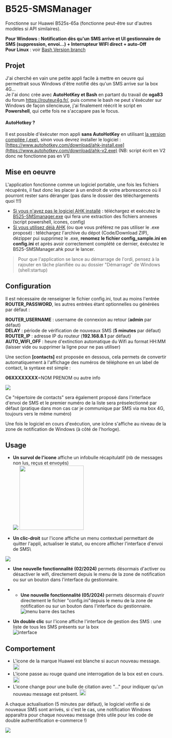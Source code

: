 # B525-SMSManager
Fonctionne sur Huawei B525s-65a (fonctionne peut-être sur d'autres modèles si API similaires).

**Pour Windows : Notification dès qu'un SMS arrive et UI gestionnaire de SMS (suppression, envoi...) + Interrupteur WIFI direct + auto-Off** \
**Pour Linux** : voir [Bash Version branch](https://github.com/jibap/B525-SMSManager/tree/Bash-version)

## Projet
J'ai cherché en vain une petite appli facile à mettre en oeuvre qui permettrait sous Windows d'être notifié dès qu'un SMS arrive sur la box 4G... \
Je l'ai donc crée avec **AutoHotKey et Bash** en partant du travail de **oga83** du forum https://routeur4g.fr/, puis comme le bash ne peut s'éxécuter sur Windows de façon silencieuse, j'ai finalement réécrit le script en **Powershell**, qui cette fois ne s'accapare pas le focus.

#### AutoHotkey ?
Il est possible d'éxécuter mon appli **sans AutoHotKey** en utilisant [la version compilée (.exe)](https://github.com/jibap/B525-SMSManager/blob/main/B525-SMSManager.exe), sinon vous devrez installer le logiciel : [https://www.autohotkey.com/download/ahk-install.exe](https://www.autohotkey.com/download/ahk-v2.exe) (NB: script écrit en V2 donc ne fonctionne pas en V1)

## Mise en oeuvre
L'application fonctionne comme un logiciel portable, une fois les fichiers récupérés, il faut donc les placer à un endroit de votre arborescence où il pourront rester sans déranger (pas dans le dossier des téléchargements quoi !!!) 

* <ins>Si vous n'avez pas le logiciel AHK installé</ins> : téléchargez et exécutez le [B525-SMSmanager.exe](https://github.com/jibap/B525-SMSManager/blob/main/B525-SMSManager.exe) qui fera une extraction des fichiers annexes (script powershell, icones, config)
* <ins>Si vous utilisez déjà AHK</ins> (ou que vous préférez ne pas utiliser le .exe proposé) : téléchargez l'archive du dépot (Code/Download ZIP), dézipper pui supprimez le .exe,  **renomez le fichier config_sample.ini en config.ini** et après avoir correctement complété ce dernier, éxécutez le B525-SMSManager.ahk pour le lancer. 

> Pour que l'application se lance au démarrage de l'ordi, pensez à la rajouter en tâche planifiée ou au dossier "Démarrage" de Windows (shell:startup)


## Configuration
Il est nécessaire de renseigner le fichier config.ini, tout au moins l'entrée **ROUTER_PASSWORD**, les autres entrées étant optionnelles ou générées par défaut : 

**ROUTER_USERNAME** : username de connexion au retour (**admin** par défaut)\
**DELAY** : période de vérification de nouveaux SMS (**5 minutes** par défaut)\
**ROUTER_IP** : adresse IP du routeur (**192.168.8.1** par défaut)\
**AUTO_WIFI_OFF** : heure d'extinction automatique du Wifi au format HH:MM (laisser vide ou supprimer la ligne pour ne pas utiliser) 

Une section **[contacts]** est proposée en dessous, cela permets de convertir automatiquement à l'affichage des numéros de téléphone en un label de contact, la syntaxe est simple :

**06XXXXXXXX**=NOM PRENOM ou autre info

<img src="https://routeur4g.fr/discussions/uploads/5NXK814BXFXM/image.png"/>

Ce "répertoire de contacts" sera également proposé dans l'interface d'envoi de SMS et le premier numéro de la liste sera préselectionné par défaut (pratique dans mon cas car je communique par SMS via ma box 4G, toujours vers le même numéro)


Une fois le logiciel en cours d'exécution, une icône s'affiche au niveau de la zone de notification de Windows (à côté de l'horloge). 

## Usage
* **Un survol de l'icone** affiche un infobulle récapitulatif (nb de messages non lus, reçus et envoyés)\
<img src="https://routeur4g.fr/discussions/uploads/editor/pl/cvhervm1yshb.png"/> <img src="https://routeur4g.fr/discussions/uploads/editor/hx/grt69n654unr.png" width="200px"/>

* **Un clic-droit** sur l'icone affiche un menu contextuel permettant de quitter l'appli, actualiser le statut, ou encore afficher l'interface d'envoi de SMS\
<img src="https://routeur4g.fr/discussions/uploads/editor/fl/9vyzxgu0kjx6.png"/>

* **Une nouvelle fonctionnalité (02/2024)** permets désormais d'activer ou désactiver le wifi, directement depuis le menu de la zone de notification ou sur un bouton dans l'interface du gestionnaire.
  
* * **Une nouvelle fonctionnalité (05/2024)** permets désormais d'ouvrir directement le fichier "config.ini"depuis le menu de la zone de notification ou sur un bouton dans l'interface du gestionnaire.
![menu barre des taches](https://github.com/jibap/B525-SMSManager/assets/3915029/da5b7ce3-4195-4044-b4ff-62b113e1df41)

* **Un double clic** sur l'icone affiche l'interface de gestion des SMS : une liste de tous les SMS présents sur la box\
![interface](https://github.com/jibap/B525-SMSManager/assets/3915029/61011e5d-140b-4fa4-808e-799fc1770b12)



## Comportement
* L'icone de la marque Huawei est blanche si aucun nouveau message. <img src="noSMS.ico" width="20px"/>
* L'icone passe au rouge quand une interrogation de la box est en cours. <img src="load.ico" width="20px" />
* L'icone change pour une bulle de citation avec "..." pour indiquer qu'un nouveau message est présent. <img src="more.ico" width="20px"/>

A chaque actualisation (5 minutes par défaut), le logiciel vérifie si de nouveaux SMS sont arrivés, si c'est le cas, une notification Windows apparaîtra pour chaque nouveau message (très utile pour les code de double authentification e-commerce !)

<img src="https://routeur4g.fr/discussions/uploads/editor/dz/vqvcgxw4wgac.png" />
